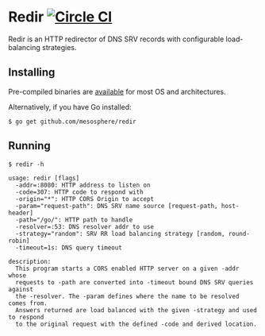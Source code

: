 # Redir [![Circle CI](https://circleci.com/gh/mesosphere/redir.svg?style=svg)](https://circleci.com/gh/mesosphere/redir)

Redir is an HTTP redirector of DNS SRV records with configurable
load-balancing strategies.

## Installing 

Pre-compiled binaries are [available](https://github.com/mesosphere/redir/releases)
for most OS and architectures. 

Alternatively, if you have Go installed:
```shell
$ go get github.com/mesosphere/redir
```

## Running
```shell
$ redir -h

usage: redir [flags]
  -addr=:8080: HTTP address to listen on
  -code=307: HTTP code to respond with
  -origin="*": HTTP CORS Origin to accept
  -param="request-path": DNS SRV name source [request-path, host-header]
  -path="/go/": HTTP path to handle
  -resolver=:53: DNS resolver addr to use
  -strategy="random": SRV RR load balancing strategy [random, round-robin]
  -timeout=1s: DNS query timeout

description:
  This program starts a CORS enabled HTTP server on a given -addr whose
  requests to -path are converted into -timeout bound DNS SRV queries against
  the -resolver. The -param defines where the name to be resolved comes from.
  Answers returned are load balanced with the given -strategy and used to respond
  to the original request with the defined -code and derived location.
```
